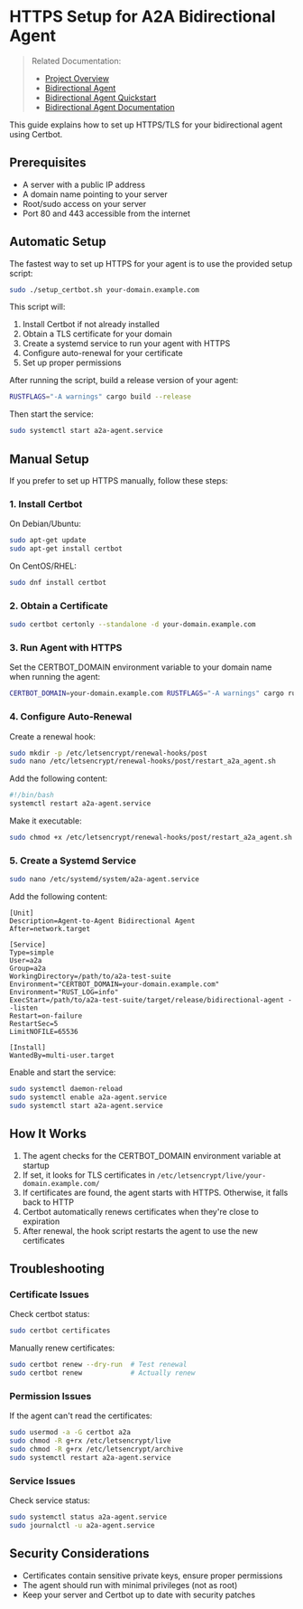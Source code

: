# HTTPS Setup for A2A Bidirectional Agent

> Related Documentation:
> - [Project Overview](README.md)
> - [Bidirectional Agent](src/bidirectional/README.md)
> - [Bidirectional Agent Quickstart](README_BIDIRECTIONAL.md)
> - [Bidirectional Agent Documentation](bidirectional_agent_readme.md)

This guide explains how to set up HTTPS/TLS for your bidirectional agent using Certbot.

## Prerequisites

- A server with a public IP address
- A domain name pointing to your server
- Root/sudo access on your server
- Port 80 and 443 accessible from the internet

## Automatic Setup

The fastest way to set up HTTPS for your agent is to use the provided setup script:

```bash
sudo ./setup_certbot.sh your-domain.example.com
```

This script will:
1. Install Certbot if not already installed
2. Obtain a TLS certificate for your domain
3. Create a systemd service to run your agent with HTTPS
4. Configure auto-renewal for your certificate
5. Set up proper permissions

After running the script, build a release version of your agent:

```bash
RUSTFLAGS="-A warnings" cargo build --release
```

Then start the service:

```bash
sudo systemctl start a2a-agent.service
```

## Manual Setup

If you prefer to set up HTTPS manually, follow these steps:

### 1. Install Certbot

On Debian/Ubuntu:
```bash
sudo apt-get update
sudo apt-get install certbot
```

On CentOS/RHEL:
```bash
sudo dnf install certbot
```

### 2. Obtain a Certificate

```bash
sudo certbot certonly --standalone -d your-domain.example.com
```

### 3. Run Agent with HTTPS

Set the CERTBOT_DOMAIN environment variable to your domain name when running the agent:

```bash
CERTBOT_DOMAIN=your-domain.example.com RUSTFLAGS="-A warnings" cargo run -- --listen
```

### 4. Configure Auto-Renewal

Create a renewal hook:

```bash
sudo mkdir -p /etc/letsencrypt/renewal-hooks/post
sudo nano /etc/letsencrypt/renewal-hooks/post/restart_a2a_agent.sh
```

Add the following content:

```bash
#!/bin/bash
systemctl restart a2a-agent.service
```

Make it executable:

```bash
sudo chmod +x /etc/letsencrypt/renewal-hooks/post/restart_a2a_agent.sh
```

### 5. Create a Systemd Service

```bash
sudo nano /etc/systemd/system/a2a-agent.service
```

Add the following content:

```
[Unit]
Description=Agent-to-Agent Bidirectional Agent
After=network.target

[Service]
Type=simple
User=a2a
Group=a2a
WorkingDirectory=/path/to/a2a-test-suite
Environment="CERTBOT_DOMAIN=your-domain.example.com"
Environment="RUST_LOG=info"
ExecStart=/path/to/a2a-test-suite/target/release/bidirectional-agent --listen
Restart=on-failure
RestartSec=5
LimitNOFILE=65536

[Install]
WantedBy=multi-user.target
```

Enable and start the service:

```bash
sudo systemctl daemon-reload
sudo systemctl enable a2a-agent.service
sudo systemctl start a2a-agent.service
```

## How It Works

1. The agent checks for the CERTBOT_DOMAIN environment variable at startup
2. If set, it looks for TLS certificates in `/etc/letsencrypt/live/your-domain.example.com/`
3. If certificates are found, the agent starts with HTTPS. Otherwise, it falls back to HTTP
4. Certbot automatically renews certificates when they're close to expiration
5. After renewal, the hook script restarts the agent to use the new certificates

## Troubleshooting

### Certificate Issues

Check certbot status:
```bash
sudo certbot certificates
```

Manually renew certificates:
```bash
sudo certbot renew --dry-run  # Test renewal
sudo certbot renew            # Actually renew
```

### Permission Issues

If the agent can't read the certificates:
```bash
sudo usermod -a -G certbot a2a
sudo chmod -R g+rx /etc/letsencrypt/live
sudo chmod -R g+rx /etc/letsencrypt/archive
sudo systemctl restart a2a-agent.service
```

### Service Issues

Check service status:
```bash
sudo systemctl status a2a-agent.service
sudo journalctl -u a2a-agent.service
```

## Security Considerations

- Certificates contain sensitive private keys, ensure proper permissions
- The agent should run with minimal privileges (not as root)
- Keep your server and Certbot up to date with security patches